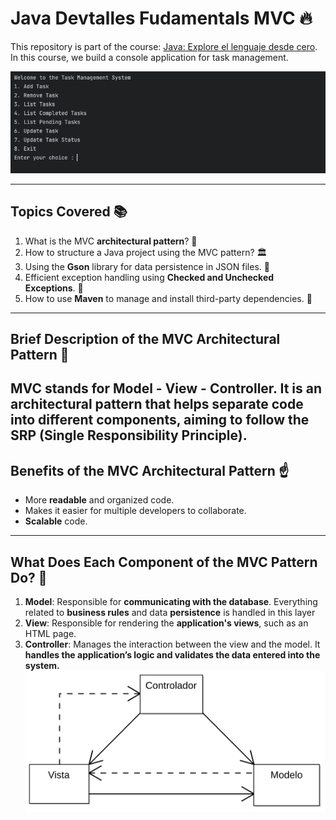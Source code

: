 # Java Devtalles Fudamentals MVC 🔥
This repository is part of the course: [Java: Explore el lenguaje desde cero](https://www.udemy.com/course/devtalles-java/?couponCode=MT220725G1).
In this course, we build a console application for task management.

![img_1.png](img_1.png)

---
## Topics Covered  📚
1. What is the MVC **architectural pattern**? 🤔
2. How to structure a Java project using the MVC pattern? 🏛️
3. Using the **Gson** library for data persistence in JSON files. 💾
4. Efficient exception handling using **Checked and Unchecked Exceptions**. 🔻
5. How to use **Maven** to manage and install third-party dependencies. 🔽
---
## Brief Description of the MVC Architectural Pattern 📖
MVC stands for **Model - View - Controller**. It is an **architectural pattern** that helps separate code 
into different components, aiming to follow the **SRP (Single Responsibility Principle)**.
---
## Benefits of the MVC Architectural Pattern ☝️
- More **readable** and organized code.
- Makes it easier for multiple developers to collaborate.
- **Scalable** code.
---
## What Does Each Component of the MVC Pattern Do? 📝
1. **Model**: Responsible for **communicating with the database**. Everything related to **business rules** and data **persistence** is handled in this layer
2. **View**: Responsible for rendering the **application's views**, such as an HTML page.
3. **Controller**: Manages the interaction between the view and the model. It **handles the application’s logic
   and validates the data entered into the system.**
![img.png](img.png)
